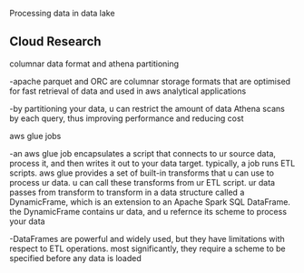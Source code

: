 Processing data in data lake 

## Cloud Research

columnar data format and athena partitioning 

-apache parquet and ORC are columnar storage formats that are optimised for fast retrieval of data and used in aws analytical applications 

-by partitioning your data, u can restrict the amount of data Athena scans by each query, thus improving performance and reducing cost 

aws glue jobs 

-an aws glue job encapsulates a script that connects to ur source data, process it, and then writes it out to your data target. typically, a job runs ETL scripts. aws glue provides a set of built-in transforms that u can use to process ur data. u can call these transforms from ur ETL script. ur data passes from transform to transform in a data structure called a DynamicFrame, which is an extension to an Apache Spark SQL DataFrame. the DynamicFrame contains ur data, and u refernce its scheme to process your data 

-DataFrames are powerful and widely used, but they have limitations with respect to ETL operations. most significantly, they require a scheme to be specified before any data is loaded 
